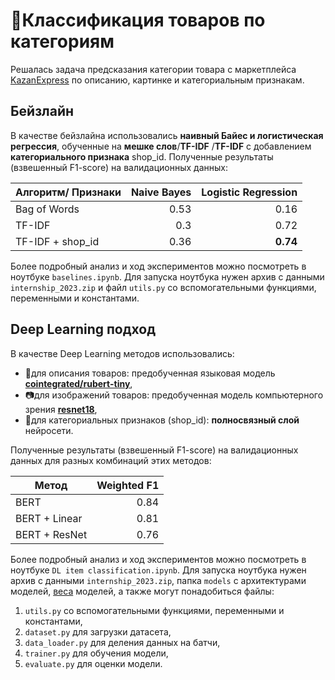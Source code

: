 # 🛒Классификация товаров по категориям

Решалась задача предсказания категории товара с маркетплейса [KazanExpress](https://kazanexpress.ru/) по описанию,
картинке и категориальным признакам.

## Бейзлайн

В качестве бейзлайна использовались **наивный Байес и логистическая регрессия**, обученные на **мешке слов**/**TF-IDF**
/**TF-IDF** с добавлением **категориального признака** shop_id.
Полученные результаты (взвешенный F1-score) на валидационных данных:

| Алгоритм/ Признаки| Naive Bayes | Logistic Regression |
|-------------------|------------:|--------------------:|
| Bag of Words      |        0.53 |                0.16 |
|TF-IDF             |         0.3 |                0.72 |
|TF-IDF + shop_id   |        0.36 |            **0.74** |

Более подробный анализ и ход экспериментов можно посмотреть в ноутбуке `baselines.ipynb`.
Для запуска ноутбука нужен архив с данными `internship_2023.zip` и файл `utils.py` со вспомогательными функциями,
переменными и константами.

## Deep Learning подход

В качестве Deep Learning методов использовались:

* 📃для описания товаров: предобученная языковая
  модель **[cointegrated/rubert-tiny](https://huggingface.co/cointegrated/rubert-tiny)**,
* 📷для изображений товаров: предобученная модель компьютерного
  зрения **[resnet18](https://pytorch.org/vision/master/models/generated/torchvision.models.resnet18.html)**,
* 🏪для категориальных признаков (shop_id): **полносвязный слой** нейросети.

Полученные результаты (взвешенный F1-score) на валидационных данных для разных комбинаций этих методов:

| Метод                  | Weighted F1 | 
|------------------------|------------:|
| BERT                   |        0.84 |
| BERT + Linear          |        0.81 |
| BERT + ResNet          |        0.76 |

Более подробный анализ и ход экспериментов можно посмотреть в ноутбуке `DL item classification.ipynb`.
Для запуска ноутбука нужен архив с данными `internship_2023.zip`, папка `models` с архитектурами моделей, [веса](https://drive.google.com/drive/folders/1T_vLrln2LOegCtaMN-ABxIMWCbY6kAEA?usp=sharing) моделей, а также могут
понадобиться файлы:

1. `utils.py` со вспомогательными функциями, переменными и константами,
2. `dataset.py` для загрузки датасета,
3. `data_loader.py` для деления данных на батчи,
4. `trainer.py` для обучения модели,
5. `evaluate.py` для оценки модели.
